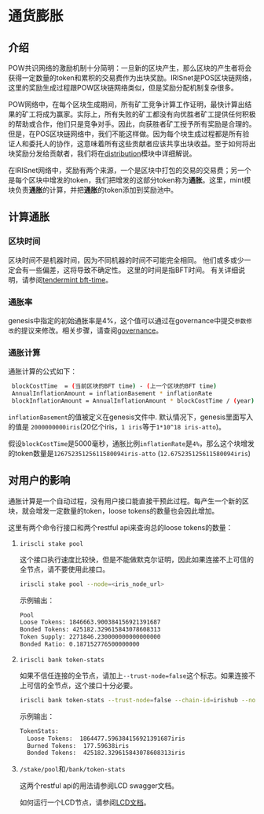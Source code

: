 # 通货膨胀

## 介绍

POW共识网络的激励机制十分简明：一旦新的区块产生，那么区块的产生者将会获得一定数量的token和累积的交易费作为出块奖励。IRISnet是POS区块链网络，这里的奖励生成过程跟POW区块链网络类似，但是奖励分配机制复杂很多。

POW网络中，在每个区块生成期间，所有矿工竞争计算工作证明，最快计算出结果的矿工将成为赢家。实际上，所有失败的矿工都没有向优胜者矿工提供任何积极的帮助或合作，他们只是竞争对手。因此，向获胜者矿工授予所有奖励是合理的。但是，在POS区块链网络中，我们不能这样做。因为每个块生成过程都是所有验证人和委托人的协作，这意味着所有这些贡献者应该共享出块收益。至于如何将出块奖励分发给贡献者，我们将在[distribution](distribution.md)模块中详细解说。

在IRISnet网络中，奖励有两个来源，一个是区块中打包的交易的交易费；另一个是每个区块中增发的token，我们把增发的这部分token称为**通胀**。这里，mint模块负责**通胀**的计算，并把**通胀**的token添加到奖励池中。

## 计算通胀

### 区块时间

区块时间不是机器时间，因为不同机器的时间不可能完全相同。 他们或多或少一定会有一些偏差，这将导致不确定性。 这里的时间是指BFT时间。 有关详细说明，请参阅[tendermint bft-time](https://github.com/tendermint/tendermint/blob/master/docs/spec/consensus/bft-time.md)。

### 通胀率

genesis中指定的初始通胀率是4%，这个值可以通过在governance中提交`参数修改`的提议来修改。相关步骤，请查阅[governance](governance.md)。

### 通胀计算

通胀计算的公式如下：

```bash
 blockCostTime  = (当前区块的BFT time) - (上一个区块的BFT time)
 AnnualInflationAmount = inflationBasement * inflationRate
 blockInflationAmount = AnnualInflationAmount * blockCostTime / (year)
```

`inflationBasement`的值被定义在genesis文件中. 默认情况下，genesis里面写入的值是 `2000000000iris`(20亿个iris，`1 iris`等于`1*10^18 iris-atto`)。

假设`blockCostTime`是5000毫秒，通胀比例`inflationRate`是`4%`，那么这个块增发的token数量是`12675235125611580094iris-atto` (`12.675235125611580094iris`)

## 对用户的影响

通胀计算是一个自动过程，没有用户接口能直接干预此过程。每产生一个新的区块，就会增发一定数量的token，loose tokens的数量也会因此增加。

这里有两个命令行接口和两个restful api来查询总的loose tokens的数量：

1. `iriscli stake pool`

    这个接口执行速度比较快，但是不能做默克尔证明，因此如果连接不上可信的全节点，请不要使用此接口。

    ```bash
    iriscli stake pool --node=<iris_node_url>
    ```

    示例输出：

    ```bash
    Pool
    Loose Tokens: 1846663.900384156921391687
    Bonded Tokens: 425182.329615843078608313
    Token Supply: 2271846.230000000000000000
    Bonded Ratio: 0.187152776500000000
    ```

2. `iriscli bank token-stats`

    如果不信任连接的全节点，请加上`--trust-node=false`这个标志。如果连接不上可信的全节点，这个接口十分必要。

    ```bash
    iriscli bank token-stats --trust-node=false --chain-id=irishub --node=<iris_node_url>
    ```

    示例输出：

    ```bash
    TokenStats:
      Loose Tokens:  1864477.596384156921391687iris
      Burned Tokens:  177.59638iris
      Bonded Tokens:  425182.329615843078608313iris
    ```

3. `/stake/pool`和`/bank/token-stats`

    这两个restful api的用法请参阅LCD swagger文档。

    如何运行一个LCD节点，请参阅[LCD文档](../light-client/intro.md)。
